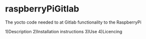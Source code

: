 # raspberryPiGitlab
The yocto code needed to at Gitlab functionality to the RaspberryPi 

1)Description
2)Installation instructions
3)Use
4)Licencing
